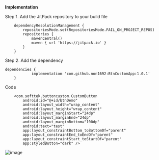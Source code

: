 **Implementation**

Step 1. Add the JitPack repository to your build file

```
	dependencyResolutionManagement {
		repositoriesMode.set(RepositoriesMode.FAIL_ON_PROJECT_REPOS)
		repositories {
			mavenCentral()
			maven { url 'https://jitpack.io' }
		}
	}

```

Step 2. Add the dependency

```
dependencies {
	        implementation 'com.github.non1692:BtnCustomApp:1.0.1'
	}

```


Code
```
    <com.softtek.buttoncustom.CustomButton
        android:id="@+id/btnDemo"
        android:layout_width="wrap_content"
        android:layout_height="wrap_content"
        android:layout_marginStart="24dp"
        android:layout_marginEnd="24dp"
        android:layout_marginBottom="100dp"
        android:text="test"
        app:layout_constraintBottom_toBottomOf="parent"
        app:layout_constraintEnd_toEndOf="parent"
        app:layout_constraintStart_toStartOf="parent"
        app:styledButton="dark" />

```

![image](https://github.com/non1692/BtnCustomApp/assets/17265011/7a9d78e7-22d7-4790-a460-d057bfc07d4e)


